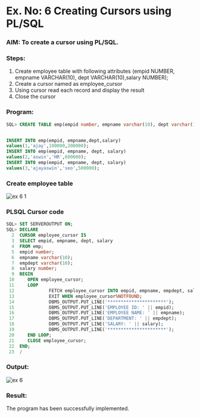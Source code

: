 # Ex. No: 6 Creating Cursors using PL/SQL

### AIM: To create a cursor using PL/SQL.

### Steps:
1. Create employee table with following attributes (empid NUMBER, empname VARCHAR(10), dept VARCHAR(10),salary NUMBER);
2. Create a cursor named as employee_cursor
3. Using cursor read each record and display the result
4. Close the cursor

### Program:
```sql
SQL> CREATE TABLE emp(empid number, empname varchar(10), dept varchar(10),salary number);


INSERT INTO emp(empid, empname,dept,salary)
values(1,'ajay',100000,200000);
INSERT INTO emp(empid, empname, dept, salary)
values(2,'aswin','HR',600000);
INSERT INTO emp(empid, empname, dept, salary)
values(3,'ajayaswin','seo',500000);

```
### Create employee table

![ex 6 1](https://github.com/AJAYASWIN-M/Ex-no-6-Creating-Cursors-using-PL-SQL/assets/118679692/553a8d92-1c9c-4581-ad7d-1dadb028e1ce)

### PLSQL Cursor code
```sql
SQL> SET SERVEROUTPUT ON;
SQL> DECLARE
  2  CURSOR employee_cursor IS
  3  SELECT empid, empname, dept, salary
  4  FROM emp;
  5  empid number;
  6  empname varchar(10);
  7  empdept varchar(10);
  8  salary number;
  9  BEGIN
 10     OPEN employee_cursor;
 11     LOOP
 12             FETCH employee_cursor INTO empid, empname, empdept, salary;
 13             EXIT WHEN employee_cursor%NOTFOUND;
 14             DBMS_OUTPUT.PUT_LINE('**********************');
 15             DBMS_OUTPUT.PUT_LINE('EMPLOYEE ID: ' || empid);
 16             DBMS_OUTPUT.PUT_LINE('EMPLOYEE NAME: ' || empname);
 17             DBMS_OUTPUT.PUT_LINE('DEPARTMENT: ' || empdept);
 18             DBMS_OUTPUT.PUT_LINE('SALARY: ' || salary);
 19             DBMS_OUTPUT.PUT_LINE('**********************');
 20     END LOOP;
 21     CLOSE employee_cursor;
 22  END;
 23  /
```
### Output:
![ex 6](https://github.com/AJAYASWIN-M/Ex-no-6-Creating-Cursors-using-PL-SQL/assets/118679692/4b3b29d1-0da1-4768-bcbe-079c20f11a7c)

### Result:
The program has been successfully implemented.
